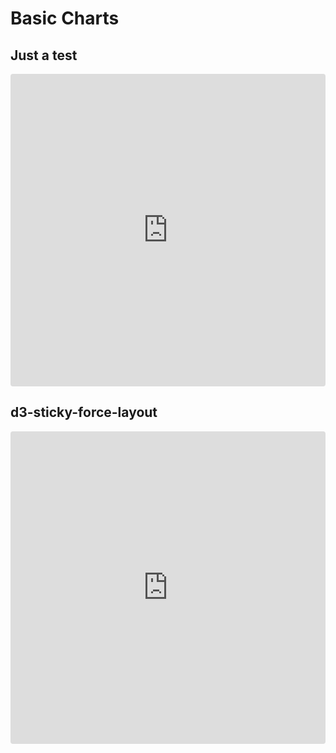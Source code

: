 # Basic Charts

##  Just a test
<iframe src="https://codesandbox.io/embed/react-d3-demo-01uvnr?fontsize=14&hidenavigation=1&theme=dark&view=preview" style="width:100%; height:500px; border:0; border-radius: 4px; overflow:hidden;" title="react-sc-sidebar" allow="accelerometer; ambient-light-sensor; camera; encrypted-media; geolocation; gyroscope; hid; microphone; midi; payment; usb; vr; xr-spatial-tracking" sandbox="allow-forms allow-modals allow-popups allow-presentation allow-same-origin allow-scripts" ></iframe>

## d3-sticky-force-layout
<iframe src="https://codesandbox.io/embed/d3-sticky-force-layout-b98l86?fontsize=14&hidenavigation=1&theme=light&view=preview"
     style="width:100%; height:500px; border:0; border-radius: 4px; overflow:hidden;"
     title="d3-sticky-force-layout"
     allow="accelerometer; ambient-light-sensor; camera; encrypted-media; geolocation; gyroscope; hid; microphone; midi; payment; usb; vr; xr-spatial-tracking"
     sandbox="allow-forms allow-modals allow-popups allow-presentation allow-same-origin allow-scripts"
   ></iframe>
